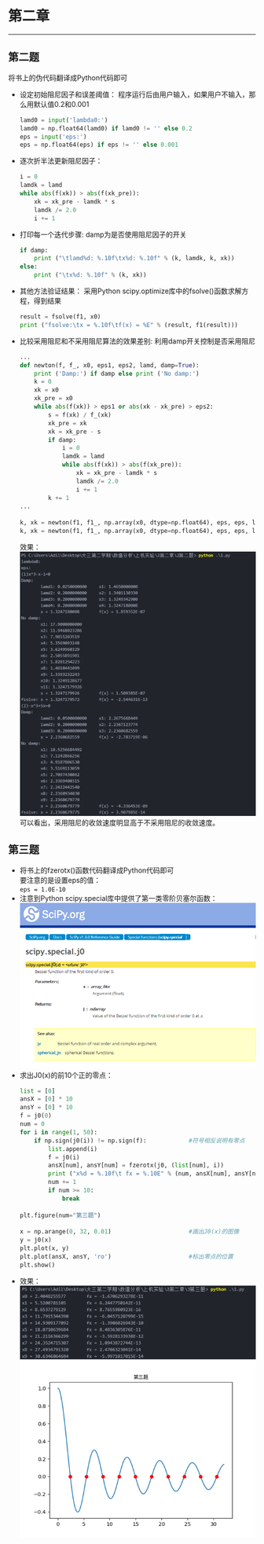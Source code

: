 # 第二章
---

## 第二题
将书上的伪代码翻译成Python代码即可  

- 设定初始阻尼因子和误差阈值：
    程序运行后由用户输入，如果用户不输入，那么用默认值0.2和0.001  
    ```python
    lamd0 = input('lambda0:')
    lamd0 = np.float64(lamd0) if lamd0 != '' else 0.2
    eps = input('eps:')
    eps = np.float64(eps) if eps != '' else 0.001
    ```

- 逐次折半法更新阻尼因子：
    ```python
    i = 0
    lamdk = lamd
    while abs(f(xk)) > abs(f(xk_pre)):
        xk = xk_pre - lamdk * s
        lamdk /= 2.0
        i += 1
    ```

- 打印每一个迭代步骤:
    damp为是否使用阻尼因子的开关  
    ```python
    if damp:
        print ("\tlamd%d: %.10f\tx%d: %.10f" % (k, lamdk, k, xk))
    else:
        print ("\tx%d: %.10f" % (k, xk))
    ```

- 其他方法验证结果：
    采用Python scipy.optimize库中的fsolve()函数求解方程，得到结果  
    ```python
    result = fsolve(f1, x0)
    print ("fsolve:\tx = %.10f\tf(x) = %E" % (result, f1(result)))
    ```

- 比较采用阻尼和不采用阻尼算法的效果差别:
    利用damp开关控制是否采用阻尼
    ```python
    ...
    def newton(f, f_, x0, eps1, eps2, lamd, damp=True):
        print ('Damp:') if damp else print ('No damp:')
        k = 0
        xk = x0
        xk_pre = x0
        while abs(f(xk)) > eps1 or abs(xk - xk_pre) > eps2:
            s = f(xk) / f_(xk)
            xk_pre = xk
            xk = xk_pre - s
            if damp:
                i = 0
                lamdk = lamd
                while abs(f(xk)) > abs(f(xk_pre)):
                    xk = xk_pre - lamdk * s
                    lamdk /= 2.0
                    i += 1
            k += 1
    ...

    k, xk = newton(f1, f1_, np.array(x0, dtype=np.float64), eps, eps, lamd0)
    k, xk = newton(f1, f1_, np.array(x0, dtype=np.float64), eps, eps, lamd0, damp=False)
    ```
    效果：  
    ![2_2](./2第二题/第二题.png)  
    可以看出，采用阻尼的收敛速度明显高于不采用阻尼的收敛速度。  


## 第三题
- 将书上的fzerotx()函数代码翻译成Python代码即可  
    要注意的是设置eps的值：  
    `eps = 1.0E-10`  
- 注意到Python scipy.special库中提供了第一类零阶贝塞尔函数：  
    ![2_3_bessel](./3第三题/bessel.png)  
- 求出J0(x)的前10个正的零点：  
    ```python
    list = [0]
    ansX = [0] * 10
    ansY = [0] * 10
    f = j0(0)
    num = 0
    for i in range(1, 50):
        if np.sign(j0(i)) != np.sign(f):            #符号相反说明有零点
            list.append(i)
            f = j0(i)
            ansX[num], ansY[num] = fzerotx(j0, (list[num], i))
            print ("x%d = %.10f\t fx = %.10E" % (num, ansX[num], ansY[num]))
            num += 1
            if num >= 10:
                break

    plt.figure(num="第三题")

    x = np.arange(0, 32, 0.01)                      #画出J0(x)的图像
    y = j0(x)
    plt.plot(x, y)
    plt.plot(ansX, ansY, 'ro')                      #标出零点的位置
    plt.show()
    ```
- 效果：  
    ![2_3_result](./3第三题/result.png)  
    ![2_3](./3第三题/第三题.png)  

